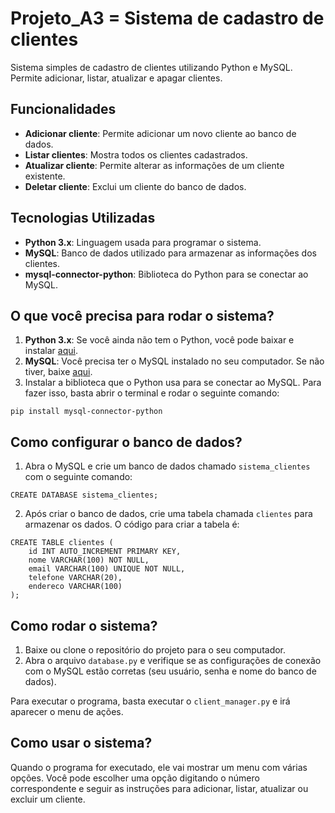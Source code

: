 # Projeto_A3 = Sistema de cadastro de clientes

Sistema simples de cadastro de clientes utilizando Python e MySQL. Permite adicionar, listar, atualizar e apagar clientes.

## Funcionalidades

- **Adicionar cliente**: Permite adicionar um novo cliente ao banco de dados.
- **Listar clientes**: Mostra todos os clientes cadastrados.
- **Atualizar cliente**: Permite alterar as informações de um cliente existente.
- **Deletar cliente**: Exclui um cliente do banco de dados.

## Tecnologias Utilizadas

- **Python 3.x**: Linguagem usada para programar o sistema.
- **MySQL**: Banco de dados utilizado para armazenar as informações dos clientes.
- **mysql-connector-python**: Biblioteca do Python para se conectar ao MySQL.

## O que você precisa para rodar o sistema?

1. **Python 3.x**: Se você ainda não tem o Python, você pode baixar e instalar [aqui](https://www.python.org/downloads/).
2. **MySQL**: Você precisa ter o MySQL instalado no seu computador. Se não tiver, baixe [aqui](https://dev.mysql.com/downloads/).
3. Instalar a biblioteca que o Python usa para se conectar ao MySQL. Para fazer isso, basta abrir o terminal e rodar o seguinte comando:
```
pip install mysql-connector-python
```
## Como configurar o banco de dados?

1. Abra o MySQL e crie um banco de dados chamado `sistema_clientes` com o seguinte comando:
```
CREATE DATABASE sistema_clientes;
```
2. Após criar o banco de dados, crie uma tabela chamada `clientes` para armazenar os dados. O código para criar a tabela é:
```
CREATE TABLE clientes (
    id INT AUTO_INCREMENT PRIMARY KEY,
    nome VARCHAR(100) NOT NULL,
    email VARCHAR(100) UNIQUE NOT NULL,
    telefone VARCHAR(20),
    endereco VARCHAR(100)
);
```
## Como rodar o sistema?

1. Baixe ou clone o repositório do projeto para o seu computador.
2. Abra o arquivo `database.py` e verifique se as configurações de conexão com o MySQL estão corretas (seu usuário, senha e nome do banco de dados).

Para executar o programa, basta executar o `client_manager.py` e irá aparecer o menu de ações.


## Como usar o sistema?

Quando o programa for executado, ele vai mostrar um menu com várias opções. Você pode escolher uma opção digitando o número correspondente e seguir as instruções para adicionar, listar, atualizar ou excluir um cliente.






   



